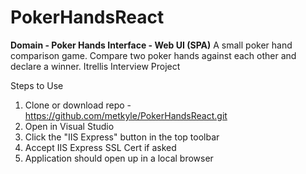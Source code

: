 # PokerHandsReact
**Domain - Poker Hands Interface - Web UI (SPA)**
A small poker hand comparison game.
Compare two poker hands against each other and declare a winner.
Itrellis Interview Project

Steps to Use
1. Clone or download repo - https://github.com/metkyle/PokerHandsReact.git
2. Open in Visual Studio
3. Click the "IIS Express" button in the top toolbar
4. Accept IIS Express SSL Cert if asked
5. Application should open up in a local browser
